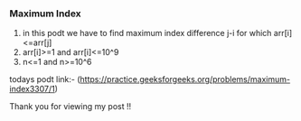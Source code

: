 
   ###  Maximum Index

   1. in this podt we have to find maximum index difference j-i for which arr[i]<=arr[j]
   2. arr[i]>=1 and arr[i]<=10^9
   3. n<=1 and n>=10^6

   todays podt link:- (https://practice.geeksforgeeks.org/problems/maximum-index3307/1)
  
  Thank you for viewing my post !!
